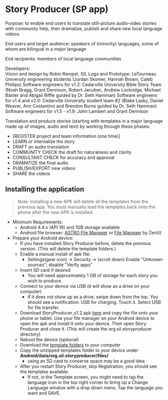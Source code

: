 # Story Producer (SP app)

Purpose: to enable end users to translate still-picture audio-video stories with community help, then dramatize, publish and share new local language videos. 

End users and target audience: speakers of (minority) languages, some of whom are bilingual in a major language

End recipients: members of local language communities

Developers:  
   Vision and design by Robin Rempel, SIL
   Logo and Prototype: LeTourneau University engineering students (Jordan Skomer, Hannah Brown, Caleb Phillips)
   Software engineers for v1.2: Cedarville University Bible Story Team (Noah Bragg, Grant Dennison, Robert Jacubec, Andrew Lockridge, Michael Baxter and Abigail Riffle guided by Dr. Seth Hamman)
   Software engineers for v1.4 and v2.0: Cedarville University student team #2 (Blake Lasky, Daniel Weaver, Ann Costantino and Brendon Burns guided by Dr. Seth Hamman)
   Software engineers for v1.5 - v1.9: John Lambert and Grant Dennison

Translation and produce stories (starting with templates in a major language made up of images, audio and text) by working through these phases:  
* [REGISTER project and team information (one time)]
* LEARN or internalize the story
* DRAFT an audio translation
* COMMUNITY CHECK the draft for naturalness and clarity
* CONSULTANT CHECK for accuracy and approval
* DRAMATIZE the final audio
* PUBLISH/EXPORT new videos
* SHARE the videos

## Installing the application
> Note: Installing a new APK will delete all the templates from the previous app. You must manually load the templates back onto the phone after the new APK is installed.
* Minimum Requirements:  
    * Android 4.4.x (API 19) and 1GB storage available
    * Android file browser: [ASTRO File Manager](https://play.google.com/store/apps/details?id=com.metago.astro&hl=en) or [File Manager](https://play.google.com/store/apps/details?id=com.asus.filemanager&hl=en) by ZenUI  
* Prepare your Android device: 
    * If you have installed Story Producer before, delete the previous version. (This will delete the template folders.)
    * Enable a manual install of apk file: 
        * Settings(gear icon) -> Security -> (scroll down) Enable "Unknown sources"; disable "Verify apps"
    * Insert SD card if desired
         * You will need approximately 1 GB of storage for each story you wish to produce.
    * Connect to your device via USB (it will show as a drive on your computer)
        * If it does not show up as a drive, swipe down from the top.  You should see a notification: USB for charging.  Touch it.  Select USB for file transfer.
    * Download StoryProducer_v1.2.apk [here](https://drive.google.com/open?id=0Bw7whhMtjqJTY1dxM0UyOE1qREk) and copy the file onto your phone or tablet. Use your file manager on your Android device to open the apk and install it onto your device.  Then open Story Producer and close it.  (This will create the org.sil.storyproducer directory)
    * Reboot the device (optional)
    * Download the [template folders](https://drive.google.com/drive/folders/0Bw7whhMtjqJTVkljWlY0akZXeDg?usp=sharing) to your computer
    * Copy the unzipped templates folder to your device under **Android/data/org.sil.storyproducer/files/**
        * using an SD card to conserve space may be a good idea
    * After you restart Story Producer, skip Registration, you should see the templates available. 
        * If not, in the Template screen, you might need to tap the language icon in the top right corner to bring up a Change Language window with a drop down menu.  Tap the language you want and SAVE.
